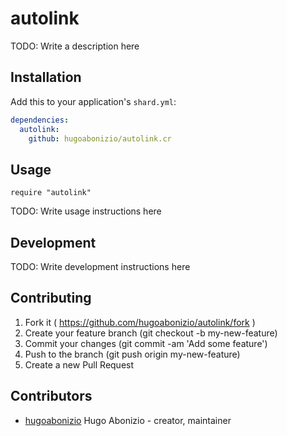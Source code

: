 # autolink

TODO: Write a description here

## Installation

Add this to your application's `shard.yml`:

```yaml
dependencies:
  autolink:
    github: hugoabonizio/autolink.cr
```

## Usage

```crystal
require "autolink"
```

TODO: Write usage instructions here

## Development

TODO: Write development instructions here

## Contributing

1. Fork it ( https://github.com/hugoabonizio/autolink/fork )
2. Create your feature branch (git checkout -b my-new-feature)
3. Commit your changes (git commit -am 'Add some feature')
4. Push to the branch (git push origin my-new-feature)
5. Create a new Pull Request

## Contributors

- [hugoabonizio](https://github.com/hugoabonizio) Hugo Abonizio - creator, maintainer
